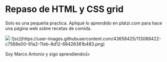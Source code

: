 <h1>Repaso de HTML y CSS grid</h1>
<p>Solo es una pequeña practica. Apliqué lo aprendido en platzi.com para hace una página web sobre recetas 
de comida.</p>
<img src="https://user-images.githubusercontent.com/43658425/113088422-c7568e00-91a2-11eb-8d12-68426361b483.png"></img>
![sc](https://user-images.githubusercontent.com/43658425/113088422-c7568e00-91a2-11eb-8d12-68426361b483.png)

<p>Soy Marco Antonio y sigo aprendiendo👍</p>
